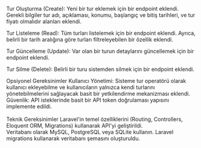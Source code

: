 <p>
Tur Oluşturma (Create): Yeni bir tur eklemek için bir endpoint eklendi. Gerekli bilgiler tur adı, açıklaması, konumu, başlangıç ve bitiş tarihleri, ve tur fiyatı olmalıdır alanları eklendi.

Tur Listeleme (Read): Tüm turları listelemek için bir endpoint eklendi. Ayrıca, belirli bir tarih aralığına göre turları filtreleyebilen bir özellik eklendi.

Tur Güncelleme (Update): Var olan bir turun detaylarını güncellemek için bir endpoint eklendi.

Tur Silme (Delete): Belirli bir turu sistemden silmek için bir endpoint eklendi.

Opsiyonel Gereksinimler
Kullanıcı Yönetimi: Sisteme tur operatörü olarak kullanıcı ekleyebilme ve kullanıcıların yalnızca kendi turlarını yönetebilmelerini sağlayacak basit bir yetkilendirme mekanizması eklendi. <br>
Güvenlik: API isteklerinde basit bir API token doğrulaması yapısını implemente edildi. <br><br>
Teknik Gereksinimler
Laravel'in temel özelliklerini (Routing, Controllers, Eloquent ORM, Migrations) kullanarak API'yi geliştirildi. <br>
Veritabanı olarak MySQL, PostgreSQL veya SQLite kullanın. Laravel migrations kullanarak veritabanı şemasını oluşturuldu.
</p>

